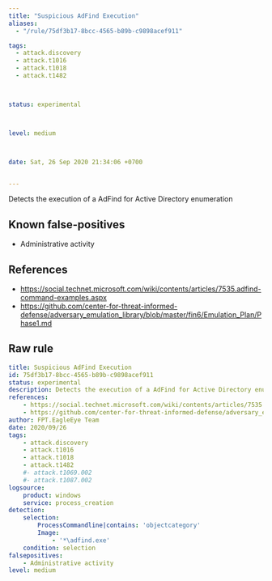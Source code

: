 ```yaml
---
title: "Suspicious AdFind Execution"
aliases:
  - "/rule/75df3b17-8bcc-4565-b89b-c9898acef911"

tags:
  - attack.discovery
  - attack.t1016
  - attack.t1018
  - attack.t1482



status: experimental



level: medium



date: Sat, 26 Sep 2020 21:34:06 +0700


---
```


Detects the execution of a AdFind for Active Directory enumeration

<!--more-->


## Known false-positives

* Administrative activity



## References

* https://social.technet.microsoft.com/wiki/contents/articles/7535.adfind-command-examples.aspx
* https://github.com/center-for-threat-informed-defense/adversary_emulation_library/blob/master/fin6/Emulation_Plan/Phase1.md


## Raw rule
```yaml
title: Suspicious AdFind Execution
id: 75df3b17-8bcc-4565-b89b-c9898acef911
status: experimental
description: Detects the execution of a AdFind for Active Directory enumeration 
references:
    - https://social.technet.microsoft.com/wiki/contents/articles/7535.adfind-command-examples.aspx
    - https://github.com/center-for-threat-informed-defense/adversary_emulation_library/blob/master/fin6/Emulation_Plan/Phase1.md
author: FPT.EagleEye Team
date: 2020/09/26
tags:
    - attack.discovery
    - attack.t1016
    - attack.t1018
    - attack.t1482
    #- attack.t1069.002
    #- attack.t1087.002
logsource:
    product: windows
    service: process_creation
detection:
    selection:
        ProcessCommandline|contains: 'objectcategory'
        Image: 
            - '*\adfind.exe'
    condition: selection
falsepositives:
    - Administrative activity
level: medium

```
